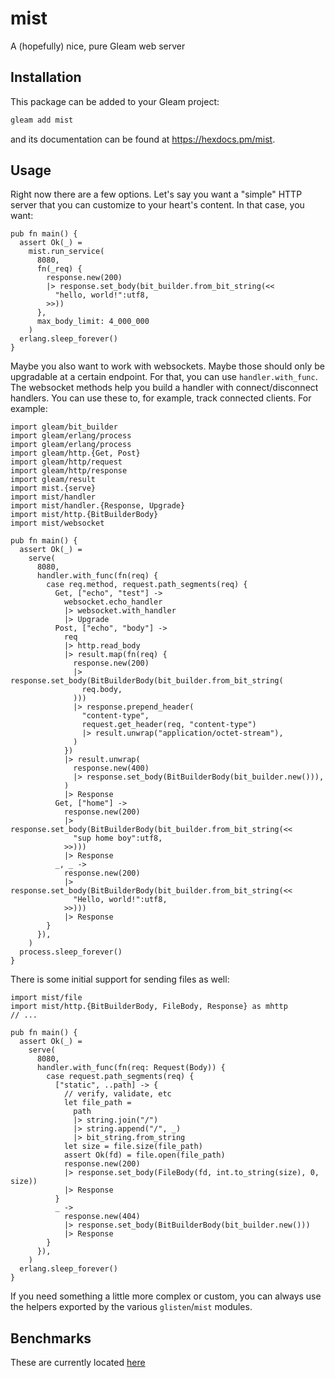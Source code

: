 # mist

A (hopefully) nice, pure Gleam web server

## Installation

This package can be added to your Gleam project:

```sh
gleam add mist
```

and its documentation can be found at <https://hexdocs.pm/mist>.

## Usage

Right now there are a few options.  Let's say you want a "simple" HTTP server
that you can customize to your heart's content.  In that case, you want:

```gleam
pub fn main() {
  assert Ok(_) =
    mist.run_service(
      8080,
      fn(_req) {
        response.new(200)
        |> response.set_body(bit_builder.from_bit_string(<<
          "hello, world!":utf8,
        >>))
      },
      max_body_limit: 4_000_000
    )
  erlang.sleep_forever()
}
```

Maybe you also want to work with websockets.  Maybe those should only be
upgradable at a certain endpoint.  For that, you can use `handler.with_func`.
The websocket methods help you build a handler with connect/disconnect handlers.
You can use these to, for example, track connected clients.  For example:

```gleam
import gleam/bit_builder
import gleam/erlang/process
import gleam/erlang/process
import gleam/http.{Get, Post}
import gleam/http/request
import gleam/http/response
import gleam/result
import mist.{serve}
import mist/handler
import mist/handler.{Response, Upgrade}
import mist/http.{BitBuilderBody}
import mist/websocket

pub fn main() {
  assert Ok(_) =
    serve(
      8080,
      handler.with_func(fn(req) {
        case req.method, request.path_segments(req) {
          Get, ["echo", "test"] ->
            websocket.echo_handler
            |> websocket.with_handler
            |> Upgrade
          Post, ["echo", "body"] ->
            req
            |> http.read_body
            |> result.map(fn(req) {
              response.new(200)
              |> response.set_body(BitBuilderBody(bit_builder.from_bit_string(
                req.body,
              )))
              |> response.prepend_header(
                "content-type",
                request.get_header(req, "content-type")
                |> result.unwrap("application/octet-stream"),
              )
            })
            |> result.unwrap(
              response.new(400)
              |> response.set_body(BitBuilderBody(bit_builder.new())),
            )
            |> Response
          Get, ["home"] ->
            response.new(200)
            |> response.set_body(BitBuilderBody(bit_builder.from_bit_string(<<
              "sup home boy":utf8,
            >>)))
            |> Response
          _, _ ->
            response.new(200)
            |> response.set_body(BitBuilderBody(bit_builder.from_bit_string(<<
              "Hello, world!":utf8,
            >>)))
            |> Response
        }
      }),
    )
  process.sleep_forever()
}
```

There is some initial support for sending files as well:

```gleam
import mist/file
import mist/http.{BitBuilderBody, FileBody, Response} as mhttp
// ...

pub fn main() {
  assert Ok(_) =
    serve(
      8080,
      handler.with_func(fn(req: Request(Body)) {
        case request.path_segments(req) {
          ["static", ..path] -> {
            // verify, validate, etc
            let file_path =
              path
              |> string.join("/")
              |> string.append("/", _)
              |> bit_string.from_string
            let size = file.size(file_path)
            assert Ok(fd) = file.open(file_path)
            response.new(200)
            |> response.set_body(FileBody(fd, int.to_string(size), 0, size))
            |> Response
          }
          _ ->
            response.new(404)
            |> response.set_body(BitBuilderBody(bit_builder.new()))
            |> Response
        }
      }),
    )
  erlang.sleep_forever()
}
```

If you need something a little more complex or custom, you can always use the
helpers exported by the various `glisten`/`mist` modules.

## Benchmarks

These are currently located [here](https://github.com/rawhat/http-benchmarks)
